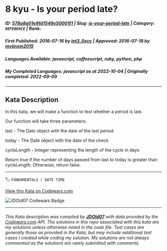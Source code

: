 # 8 kyu - Is your period late?

##### **ID**: [578a8a01e9fd1549e50001f1](https://www.codewars.com/kata/578a8a01e9fd1549e50001f1) | **Slug**: [is-your-period-late](https://www.codewars.com/kata/578a8a01e9fd1549e50001f1) | **Category**: `REFERENCE` | **Rank**: <span style="color:white">8 kyu</span>

##### **First Published**: 2016-07-16 ***by*** [int3_0xcc](https://www.codewars.com/users/int3_0xcc) | **Approved**: 2016-07-18 ***by*** [myjinxin2015](https://www.codewars.com/users/myjinxin2015)

##### **Languages Available**: javascript, coffeescript, ruby, python, php

##### **My Completed Languages**: javascript ***as at*** 2022-10-04 | **Originally completed**: 2022-09-09

---

## Kata Description


In this kata, we will make a function to test whether a period is late.



Our function will take three parameters:



last - The Date object with the date of the last period



today - The Date object with the date of the check



cycleLength - Integer representing the length of the cycle in days





Return true if the number of days passed from last to today is greater than cycleLength. Otherwise, return false.

---


🏷 `FUNDAMENTALS | DATE TIME`


[View this Kata on Codewars.com](https://www.codewars.com/kata/578a8a01e9fd1549e50001f1)

![](https://www.codewars.com/users/jdold07/badges/large "JDOld07 Codewars Badge")

---

###### *This Kata description was compiled by [**JDOld07**](https://tpstech.dev) with data provided by the [Codewars.com](https://www.codewars.com) API.  The solutions in this repo associated with this kata are my solutions unless otherwise noted in the code file.  Test cases are generally those as provided in the Kata, but may include additional test cases I created while coding my solution.  My solutions are not always commented as the solutions are rarely submitted with comments.*
